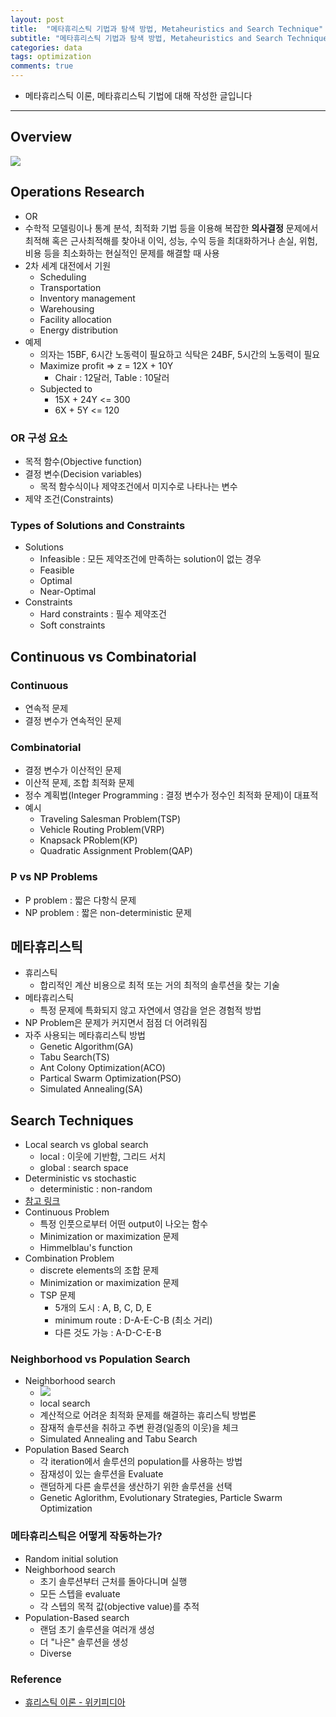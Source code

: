 ```yaml
---
layout: post
title:  "메타휴리스틱 기법과 탐색 방법, Metaheuristics and Search Technique"
subtitle: "메타휴리스틱 기법과 탐색 방법, Metaheuristics and Search Technique"
categories: data
tags: optimization
comments: true
---
```


- 메타휴리스틱 이론, 메타휴리스틱 기법에 대해 작성한 글입니다

---

## Overview
<img src="https://www.dropbox.com/s/cnwnbmfvz1lbarq/%EC%8A%A4%ED%81%AC%EB%A6%B0%EC%83%B7%202019-03-26%2017.06.44.png?raw=1">

## Operations Research
- OR
- 수학적 모델링이나 통계 분석, 최적화 기법 등을 이용해 복잡한 **의사결정** 문제에서 최적해 혹은 근사최적해를 찾아내 이익, 성능, 수익 등을 최대화하거나 손실, 위험, 비용 등을 최소화하는 현실적인 문제를 해결할 때 사용
- 2차 세계 대전에서 기원
	- Scheduling
	- Transportation
	- Inventory management
	- Warehousing
	- Facility allocation
	- Energy distribution
- 예제
	- 의자는 15BF, 6시간 노동력이 필요하고 식탁은 24BF, 5시간의 노동력이 필요
	- Maximize profit => z = 12X + 10Y
		- Chair : 12달러, Table : 10달러 
	- Subjected to
		- 15X + 24Y <= 300
		- 6X + 5Y <= 120   

### OR 구성 요소
- 목적 함수(Objective function)
- 결정 변수(Decision variables)
	- 목적 함수식이나 제약조건에서 미지수로 나타나는 변수 
- 제약 조건(Constraints)

### Types of Solutions and Constraints
- Solutions
	- Infeasible : 모든 제약조건에 만족하는 solution이 없는 경우
	- Feasible
	- Optimal
	- Near-Optimal
- Constraints
	- Hard constraints : 필수 제약조건
	- Soft constraints  

## Continuous vs Combinatorial
### Continuous
- 연속적 문제
- 결정 변수가 연속적인 문제


### Combinatorial
- 결정 변수가 이산적인 문제
- 이산적 문제, 조합 최적화 문제
- 정수 계획법(Integer Programming : 결정 변수가 정수인 최적화 문제)이 대표적
- 예시
	- Traveling Salesman Problem(TSP)
	- Vehicle Routing Problem(VRP)
	- Knapsack PRoblem(KP)
	- Quadratic Assignment Problem(QAP)

### P vs NP Problems
- P problem : 짧은 다항식 문제
- NP problem : 짧은 non-deterministic 문제


## 메타휴리스틱
- 휴리스틱
	- 합리적인 계산 비용으로 최적 또는 거의 최적의 솔루션을 찾는 기술 
- 메타휴리스틱
	- 특정 문제에 특화되지 않고 자연에서 영감을 얻은 경험적 방법 
- NP Problem은 문제가 커지면서 점점 더 어려워짐
- 자주 사용되는 메타휴리스틱 방법
	- Genetic Algorithm(GA)
	- Tabu Search(TS)
	- Ant Colony Optimization(ACO)
	- Partical Swarm Optimization(PSO)
	- Simulated Annealing(SA)

	
## Search Techniques
- Local search vs global search
	- local : 이웃에 기반함, 그리드 서치
	- global : search space 
- Deterministic vs stochastic 
	- deterministic : non-random
- [참고 링크](https://www.researchgate.net/post/Difference_between_stochastic_and_deterministic_optimization_model)
- Continuous Problem
	- 특정 인풋으로부터 어떤 output이 나오는 함수
	- Minimization or maximization 문제
	- Himmelblau's function  
- Combination Problem
	- discrete elements의 조합 문제
	- Minimization or maximization 문제
	- TSP 문제
		- 5개의 도시 : A, B, C, D, E
		- minimum route : D-A-E-C-B (최소 거리)
		- 다른 것도 가능 : A-D-C-E-B

### Neighborhood vs Population Search
- Neighborhood search
	- <img src="https://www.dropbox.com/s/pb45r9rcnld5d8c/%EC%8A%A4%ED%81%AC%EB%A6%B0%EC%83%B7%202019-03-26%2018.16.50.png?raw=1"> 
	- local search
	- 계산적으로 어려운 최적화 문제를 해결하는 휴리스틱 방법론
	- 잠재적 솔루션을 취하고 주변 환경(일종의 이웃)을 체크
	- Simulated Annealing and Tabu Search    
- Population Based Search
	- 각 iteration에서 솔루션의 population를 사용하는 방법
	- 잠재성이 있는 솔루션을 Evaluate
	- 랜덤하게 다른 솔루션을 생산하기 위한 솔루션을 선택
	- Genetic Aglorithm, Evolutionary Strategies, Particle Swarm Optimization 


### 메타휴리스틱은 어떻게 작동하는가?
- Random initial solution
- Neighborhood search
	- 초기 솔루션부터 근처를 돌아다니며 실행
	- 모든 스텝을 evaluate
	- 각 스텝의 목적 값(objective value)를 추적
- Population-Based search
	- 랜덤 초기 솔루션을 여러개 생성
	- 더 "나은" 솔루션을 생성
	- Diverse 



### Reference
- [휴리스틱 이론 - 위키피디아](https://ko.wikipedia.org/wiki/%ED%9C%B4%EB%A6%AC%EC%8A%A4%ED%8B%B1_%EC%9D%B4%EB%A1%A0)